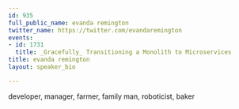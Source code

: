 ```yaml
---
id: 935
full_public_name: evanda remington
twitter_name: https://twitter.com/evandaremington
events:
- id: 1731
  title: _Gracefully_ Transitioning a Monolith to Microservices
title: evanda remington
layout: speaker_bio

---
```

developer, manager, farmer, family man, roboticist, baker